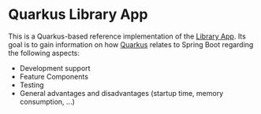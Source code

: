 # Quarkus Library App

This is a Quarkus-based reference implementation of the [Library App](https://github.com/nt-ca-aqe/library-app).
Its goal is to gain information on how [Quarkus](https://quarkus.io/) relates to Spring Boot regarding the following aspects:
- Development support
- Feature Components
- Testing
- General advantages and disadvantages (startup time, memory consumption, ...)

